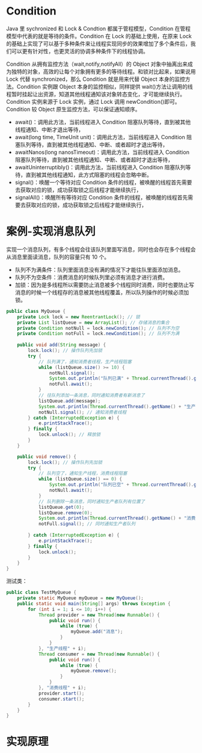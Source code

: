 # Condition

Java 里 sychronized 和 Lock & Condtion 都属于管程模型，Condition 在管程模型中代表的就是等待的条件。Condition 在 Lock 的基础上使用，在原来 Lock 的基础上实现了可以基于多种条件来让线程实现同步的效果增加了多个条件后，我们可以更有针对性，也更灵活的协调多种条件下的线程协调。

Condition 从拥有监控方法（wait,notify,notifyAll）的 Object 对象中抽离出来成为独特的对象，高效的让每个对象拥有更多的等待线程。和锁对比起来，如果说用 Lock 代替 synchronized，那么 Condition 就是用来代替 Object 本身的监控方法。Condition 实例跟 Object 本身的监控相似，同样提供 wait()方法让调用的线程暂时挂起让出资源，知道其他线程通知该对象转态变化，才可能继续执行。Condition 实例来源于 Lock 实例，通过 Lock 调用 newCondition()即可。Condition 较 Object 原生监控方法，可以保证通知顺序。

- await()：调用此方法，当前线程进入 Condition 阻塞队列等待，直到被其他线程通知、中断才退出等待，
- await(long time, TimeUnit unit)：调用此方法，当前线程进入 Condition 阻塞队列等待，直到被其他线程通知、中断、或者超时才退出等待，
- awaitNanos(long nanosTimeout)：调用此方法，当前线程进入 Condition 阻塞队列等待，直到被其他线程通知、中断、或者超时才退出等待，
- awaitUninterruptibly()：调用此方法，当前线程进入 Condition 阻塞队列等待，直到被其他线程通知，此方式阻塞的线程会忽略中断。
- signal()：唤醒一个等待对应 Condition 条件的线程，被唤醒的线程首先需要去获取对应的锁，成功获取锁之后线程才能继续执行，
- signalAll()：唤醒所有等待对应 Condition 条件的线程，被唤醒的线程首先需要去获取对应的锁，成功获取锁之后线程才能继续执行，

# 案例-实现消息队列

实现一个消息队列，有多个线程会往该队列里面写消息，同时也会存在多个线程会从消息里面读消息，队列的容量只有 10 个。

- 队列不为满条件：队列里面消息没有满的情况下才能往队里面添加消息。
- 队列不为空条件：消费消息的时候队列里必须有消息才进行消费。
- 加锁：因为是多线程所以需要防止消息被多个线程同时消费，同时也要防止写消息的时候一个线程存的消息被其他线程覆盖，所以队列操作的时候必须加锁。

```java
public class MyQueue {​
    private Lock lock = new ReentrantLock(); // 锁
    private List listQueue = new ArrayList(); // 存储消息的集合
    private Condition notNull = lock.newCondition(); // 队列不为空
    private Condition notFull = lock.newCondition(); // 队列不为满
    ​​
    public void add(String message) {
        lock.lock(); // 操作队列先加锁
        try {
            // 队列满了，通知消费者线程，生产线程阻塞
            while (listQueue.size() >= 10) {
                notNull.signal();
                System.out.println("队列已满" + Thread.currentThread().getName() + "等待");
                notFull.await();
            }​
            // 往队列添加一条消息，同时通知消费者有新消息了
            listQueue.add(message);
            System.out.println(Thread.currentThread().getName() + "生产一条消息");
            notNull.signal(); // 通知消费者线程
        } catch (InterruptedException e) {
            e.printStackTrace();
        } finally {
            lock.unlock(); // 释放锁
        }
    }​​

    public void remove() {
        lock.lock(); // 操作队列先加锁
        try {
            // 队列空了，通知生产线程，消费线程阻塞
            while (listQueue.size() == 0) {
                System.out.println("队列已空" + Thread.currentThread().getName() + "等待");
                notNull.await();
            }
            // 队列删除一条消息，同时通知生产者队列有位置了
            listQueue.get(0);
            listQueue.remove(0);
            System.out.println(Thread.currentThread().getName() + "消费一条消息");
            notFull.signal(); // 同时通知生产者队列
            ​
        } catch (InterruptedException e) {
            e.printStackTrace();
        } finally {
            lock.unlock();
        }
    }​
}
```

测试类：

```java
public class TestMyQueue {​
    private static MyQueue myQueue = new MyQueue();​
    public static void main(String[] args) throws Exception {
        for (int i = 1; i <= 10; i++) {
            Thread provider = new Thread(new Runnable() {
                public void run() {
                    while (true) {
                        myQueue.add("消息");
                    }
                }
            }, "生产线程" + i);​
            Thread consumer = new Thread(new Runnable() {
                public void run() {
                    while (true) {
                        myQueue.remove();
                    }
                }
            }, "消费线程" + i);
            provider.start();
            consumer.start();
        }​
    }​
}
```

# 实现原理
